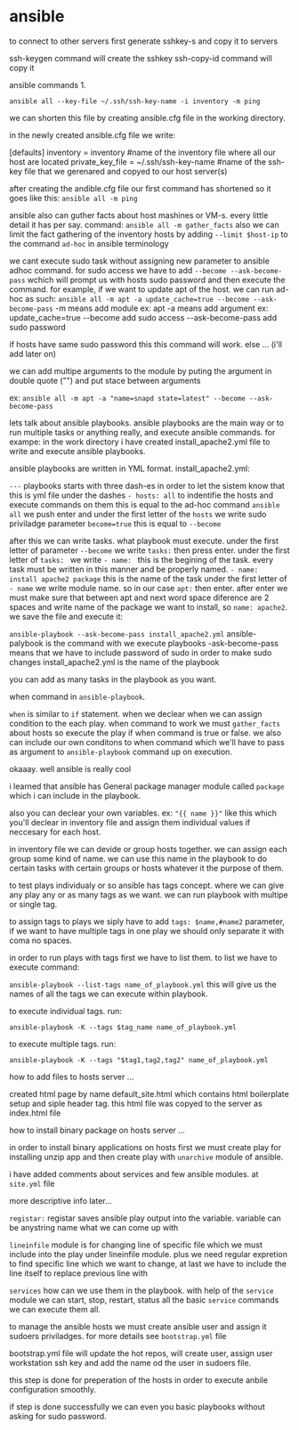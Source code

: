 # ansible


to connect to other servers first generate sshkey-s and copy it to servers

ssh-keygen command will create the sshkey
ssh-copy-id command will copy it

ansible commands
1.

`ansible all --key-file ~/.ssh/ssh-key-name -i inventory -m ping`

we can shorten this file by creating ansible.cfg file in the working directory.

in the newly created ansible.cfg file we write:

[defaults]
inventory = inventory #name of the inventory file where all our host are located
private_key_file = ~/.ssh/ssh-key-name #name of the ssh-key file that we gerenared and copyed to our host server(s)


after creating the andible.cfg file our first command has shortened so it goes like this:
`ansible all -m ping`

ansible also can guther facts about host mashines or VM-s. every little detail it has per say.
command:
`ansible all -m gather_facts` also we can limit the fact gathering of the inventory hosts by adding `--limit $host-ip` to the command `ad-hoc` in ansible terminology


we cant execute sudo task without assigning new parameter to ansible adhoc command.
for sudo access we have to add `--become --ask-become-pass` wchich will prompt us with hosts sudo password and then execute the command.
for example, if we want to update apt of the host. we can run ad-hoc as such:
`ansible all -m apt -a update_cache=true --become --ask-become-pass`
-m means add module ex: apt
-a means add argument ex: update_cache=true
--become add sudo access
--ask-become-pass add sudo password

if hosts have same sudo password this this command will work. else ... (i'll add later on)

we can add multipe arguments to the module by puting the argument in double quote ("") and put stace between arguments

ex: 
`ansible all -m apt -a "name=snapd state=latest" --become --ask-become-pass`

lets talk about ansible playbooks.
ansible playbooks are the main way or to run multiple tasks or anything really, and execute ansible commands. for exampe: in the work directory i have created install_apache2.yml file to write and execute ansible playbooks.

ansible playbooks are written in YML format.
install_apache2.yml:

` --- ` playbooks starts with three dash-es in order to let the sistem know that this is yml file
under the dashes ` - hosts: all ` to indentifie the hosts and execute commands on them this is equal to the ad-hoc command `ansible all`
we push enter and under the first letter of the `hosts` we write sudo priviladge parameter `become=true` this is equal to `--become`

after this we can write tasks. what playbook must execute.
under the first letter of parameter `--become` we write `tasks:` then press enter.
under the first letter of `tasks: ` we write `- name: ` this is the begining of the task. every task must be written in this manner and be properly named.
`- name: install apache2 package` this is the name of the task
under the first letter of `- name` we write module name. so in our case `apt:` then enter.
after enter we must make sure that between apt and next word space diference are 2 spaces and write name of the package we want to install, so `name: apache2`. we save the file and execute it:

`ansible-playbook --ask-become-pass install_apache2.yml`
ansible-palybook is the command with we execute playbooks
-ask-become-pass means that we have to include password of sudo in order to make sudo changes
install_apache2.yml is the name of the playbook

you can add as many tasks in the playbook as you want.

when command in `ansible-playbook`.

`when` is similar to `if` statement. when we declear when we can assign condition to the each play. when command to work we must `gather_facts` about hosts so execute the play if when command is true or false. we also can include our own conditons to when command which we'll have to pass as argument to `ansible-playbook` command up on execution. 

okaaay. well ansible is really cool

i learned that ansible has General package manager module called `package` which i can include in the playbook.

also you can declear your own variables. 
ex: `"{{ name }}"` like this which you'll declear in inventory file and assign them individual values if neccesary for each host.


in inventory file we can devide or group hosts together. we can assign each group some kind of name. we can use this name in the playbook to do certain tasks with certain groups or hosts whatever it the purpose of them.


to test plays individualy or so ansible has tags concept. where we can give any play any or as many tags as we want. we can run playbook with multipe or single tag.

to assign tags to plays we siply have to add `tags: $name,#name2` parameter, if we want to have multiple tags in one play we should only separate it with coma no spaces.

in order to run plays with tags first we have to list them. to list we have to execute command:

`ansible-playbook --list-tags name_of_playbook.yml` this will give us the names of all the tags we can execute within playbook.

to execute individual tags. run:

`ansible-playbook -K --tags $tag_name name_of_playbook.yml` 

to execute multiple tags. run:

`ansible-playbook -K --tags "$tag1,tag2,tag2" name_of_playbook.yml`



how to add files to hosts server ...

created html page by name default_site.html which contains html boilerplate setup and siple header tag. this html file was copyed to the server as index.html file

how to install binary package on hosts server ...

in order to install binary applications on hosts first we must create play for installing unzip app and then create play with `unarchive` module of ansible.

i have added comments about services and few ansible modules. at `site.yml` file

more descriptive info later...

`registar:` registar saves ansible play output into the variable. variable can be anystring name what we can come up with

`lineinfile` module is for changing line of specific file which we must include into the play under lineinfile module. plus we need regular expretion to find specific line which we want to change, at last we have to include the line itself to replace previous line with

`services` how can we use them in the playbook. with help of the `service` module we can start, stop, restart, status all the basic `service` commands we can execute them all.

to manage the ansible hosts we must create ansible user and assign it sudoers priviladges. for more details see `bootstrap.yml` file

bootstrap.yml file will update the hot repos, will create user, assign user workstation ssh key and add the name od the user in sudoers file.

this step is done for preperation of the hosts in order to execute anbile configuration smoothly.

if step is done successfully we can even you basic playbooks without asking for sudo password.